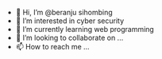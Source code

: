 - 👋 Hi, I’m @beranju sihombing
- 👀 I’m interested in cyber security
- 🌱 I’m currently learning web programming
- 💞️ I’m looking to collaborate on ...
- 📫 How to reach me ...

<!---
ribakmasude/ribakmasude is a ✨ special ✨ repository because its `README.md` (this file) appears on your GitHub profile.
You can click the Preview link to take a look at your changes.
--->

